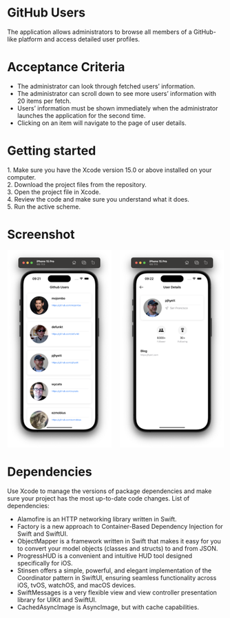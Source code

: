 # GitHub Users

The application allows administrators to browse all members of a GitHub-like platform and access detailed user profiles.

# Acceptance Criteria

- The administrator can look through fetched users’ information.
- The administrator can scroll down to see more users’ information with 20 items per fetch.
- Users’ information must be shown immediately when the administrator launches the application for the second time.
- Clicking on an item will navigate to the page of user details.

# Getting started

<p>
1. Make sure you have the Xcode version 15.0 or above installed on your computer.<br>
2. Download the project files from the repository.<br>
3. Open the project file in Xcode.<br>
4. Review the code and make sure you understand what it does.<br>
5. Run the active scheme.<br>

# Screenshot

<div style="display: flex; justify-content: space-between;">
  <img src="./screenshot1.png" alt="Screenshot 1" width="48%">
  <img src="./screenshot2.png" alt="Screenshot 2" width="48%">
</div>

# Dependencies

Use Xcode to manage the versions of package dependencies and make sure your project has the most up-to-date code changes.
List of dependencies:

- Alamofire is an HTTP networking library written in Swift.
- Factory is a new approach to Container-Based Dependency Injection for Swift and SwiftUI.
- ObjectMapper is a framework written in Swift that makes it easy for you to convert your model objects (classes and structs) to and from JSON.
- ProgressHUD is a convenient and intuitive HUD tool designed specifically for iOS.
- Stinsen offers a simple, powerful, and elegant implementation of the Coordinator pattern in SwiftUI, ensuring seamless functionality across iOS, tvOS, watchOS, and macOS devices.
- SwiftMessages is a very flexible view and view controller presentation library for UIKit and SwiftUI.
- CachedAsyncImage is AsyncImage, but with cache capabilities.

